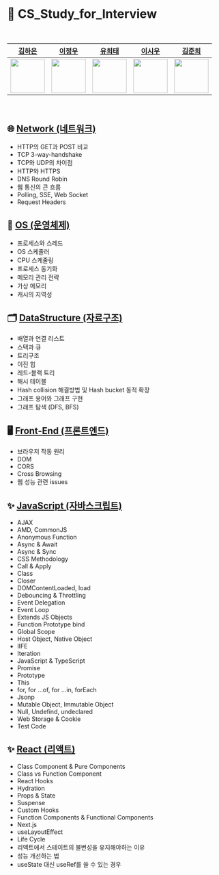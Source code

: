 # 💎 CS_Study_for_Interview

<br />

| [김하은](https://github.com/hahahaday12) | [이정우](https://github.com/howooking) | [유희태](https://github.com/1017yu) | [이시우](https://github.com/cuconveniencestore) | [김준희](https://github.com/dev-junehee) |
| :---: |:---: |:---: |:---: |:---: |
| <img width="80" src="https://avatars.githubusercontent.com/u/101441685?v=4" /> | <img width="80" src="https://avatars.githubusercontent.com/u/87072568?v=4" /> | <img width="80" src="https://avatars.githubusercontent.com/u/83483378?v=4" /> | <img width="80" src="https://avatars.githubusercontent.com/u/125563995?v=4" /> | <img width="80" src="https://avatars.githubusercontent.com/u/116873887?v=4" /> |

<br />

## 🌐 [Network (네트워크)](https://github.com/CS-TeamStudy/CS_Study_for_Interview/tree/master/Network)
- HTTP의 GET과 POST 비교
- TCP 3-way-handshake
- TCP와 UDP의 차이점
- HTTP와 HTTPS
- DNS Round Robin
- 웹 통신의 큰 흐름
- Polling, SSE, Web Socket
- Request Headers

## 💾 [OS (운영체제)](https://github.com/CS-TeamStudy/CS_Study_for_Interview/tree/master/OS)
- 프로세스와 스레드
- OS 스케줄러
- CPU 스케줄링
- 프로세스 동기화
- 메모리 관리 전략
- 가상 메모리
- 캐시의 지역성

## 🗂 [DataStructure (자료구조)](https://github.com/CS-TeamStudy/CS_Study_for_Interview/tree/master/DataStructure)
- 배열과 연결 리스트
- 스택과 큐
- 트리구조
- 이진 힙
- 레드-블랙 트리
- 해시 테이블
- Hash collision 해결방법 및 Hash bucket 동적 확장
- 그래프 용어와 그래프 구현
- 그래프 탐색 (DFS, BFS)

## 🖥 [Front-End (프론트엔드)](https://github.com/CS-TeamStudy/CS_Study_for_Interview/tree/master/FrontEnd)
- 브라우저 작동 원리
- DOM
- CORS
- Cross Browsing
- 웹 성능 관련 issues

## ✨ [JavaScript (자바스크립트)](https://github.com/CS-TeamStudy/CS_Study_for_Interview/tree/master/Javascript)
- AJAX
- AMD, CommonJS
- Anonymous Function
- Async & Await
- Async & Sync
- CSS Methodology
- Call & Apply
- Class
- Closer
- DOMContentLoaded, load
- Debouncing & Throttling
- Event Delegation
- Event Loop
- Extends JS Objects
- Function Prototype bind
- Global Scope
- Host Object, Native Object
- IIFE
- Iteration
- JavaScript & TypeScript
- Promise
- Prototype
- This
- for, for ...of, for ...in, forEach
- Jsonp
- Mutable Object, Immutable Object
- Null, Undefind, undeclared
- Web Storage & Cookie
- Test Code

## ✨ [React (리액트)](https://github.com/CS-TeamStudy/CS_Study_for_Interview/tree/master/React)
- Class Component & Pure Components
- Class vs Function Component
- React Hooks
- Hydration
- Props & State
- Suspense
- Custom Hooks
- Function Components & Functional Components
- Next.js
- useLayoutEffect
- Life Cycle
- 리액트에서 스테이트의 불변성을 유지해야하는 이유
- 성능 개선하는 법
- useState 대신 useRef를 쓸 수 있는 경우
